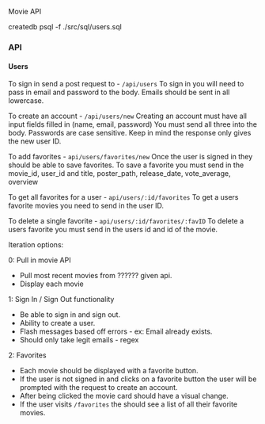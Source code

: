 Movie API


createdb
psql -f ./src/sql/users.sql

### API


#### Users

To sign in send a post request to - `/api/users`
  To sign in you will need to pass in email and password to the body.
  Emails should be sent in all lowercase.

To create an account - `/api/users/new`
  Creating an account must have all input fields filled in (name, email, password)
  You must send all three into the body. Passwords are case sensitive.
  Keep in mind the response only gives the new user ID.

To add favorites - `api/users/favorites/new`
  Once the user is signed in they should be able to save favorites.
  To save a favorite you must send in the movie_id, user_id and title, poster_path, release_date, vote_average, overview

To get all favorites for a user - `api/users/:id/favorites`
  To get a users favorite movies you need to send in the user ID.

To delete a single favorite - `api/users/:id/favorites/:favID`
  To delete a users favorite you must send in the users id and id of the movie.


Iteration options:

0: Pull in movie API
  * Pull most recent movies from ?????? given api.
  * Display each movie

1: Sign In / Sign Out functionality
  * Be able to sign in and sign out.
  * Ability to create a user.
  * Flash messages based off errors - ex: Email already exists.
  * Should only take legit emails - regex

2: Favorites
  * Each movie should be displayed with a favorite button.
  * If the user is not signed in and clicks on a favorite button the user will be prompted with the request to
  create an account.
  * After being clicked the movie card should have a visual change.
  * If the user visits `/favorites` the should see a list of all their favorite movies.
